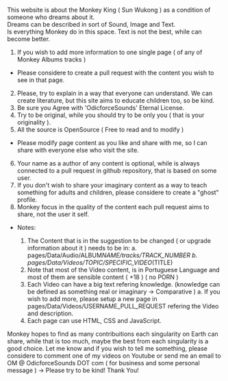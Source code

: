 This website is about the Monkey King ( Sun Wukong ) as a condition of someone who dreams about it.<br>
Dreams can be described in sort of Sound, Image and Text.<br>
Is everything Monkey do in this space. Text is not the best, while can become better. <br>

1. If you wish to add more information to one single page ( of any of Monkey Albums tracks )

- Please considere to create a pull request with the content you wish to see in that page.<br>

2. Please, try to explain in a way that everyone can understand. We can create literature, but this site aims to educate children too, so be kind. <br>
3. Be sure you Agree with 'OdicforceSounds' Eternal License. <br>
4. Try to be original, while you should try to be only you ( that is your originality ).
5. All the source is OpenSource ( Free to read and to modify )

- Please modify page content as you like and share with me, so I can share with everyone else who visit the site. <br>

6. Your name as a author of any content is optional, while is always connected to a pull request in github repository, that is based on some user.
7. If you don't wish to share your imaginary content as a way to teach something for adults and children, please considere to create a "ghost" profile.
8. Monkey focus in the quality of the content each pull request aims to share, not the user it self.

- Notes:

  1. The Content that is in the suggestion to be changed ( or upgrade information about it ) needs to be in:
     a. pages/Data/Audio/ALBUM*NAME/tracks/TRACK_NUMBER
     b. pages/Data/Videos/TOPIC/SPECIFIC_VIDEO*(TITLE)
  2. Note that most of the Video content, is in Portuguese Language and most of them are sensible content ( +18 ) ( no PORN )
  3. Each Video can have a big text refering knowledge. (knowledge can be defined as something real or imaginary -> Comparative )
     a. If you wish to add more, please setup a new page in pages/Data/Videos/USERNAME_PULL_REQUEST refering the Video and description.
  4. Each page can use HTML, CSS and JavaScript.

Monkey hopes to find as many contribuitions each singularity on Earth can share, while that is too much, maybe the best from each singularity is a good choice. Let me know and if you wish to tell me something, please considere to comment one of my videos on Youtube or send me an email to OM @ OdicforceSounds DOT com ( for business and some personal message ) -> Please try to be kind! Thank You!
